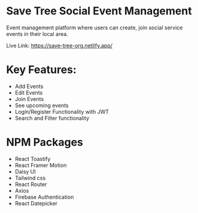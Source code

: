 # Save Tree Social Event Management

Event management platform where users can create, join social service events in their local area.

Live Link: https://save-tree-org.netlify.app/

# Key Features:

- Add Events
- Edit Events
- Join Events
- See upcoming events
- Login/Register Functionality with JWT
- Search and Filter functionality

# NPM Packages

- React Toastify
- React Framer Motion
- Daisy UI
- Tailwind css
- React Router
- Axios
- Firebase Authentication
- React Datepicker
